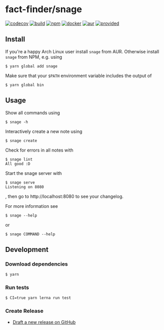 # fact-finder/snage 
[![codecov][codecov-badge]][codecov]
[![build][build-badge]][build]
[![npm][npm-badge]][npm]
[![docker][docker-badge]][docker]
[![aur][aur-badge]][aur]
[![provided][provided-badge]][provided]


## Install

If you're a happy Arch Linux user install `snage` from AUR.
Otherwise install `snage` from NPM, e.g. using

```
$ yarn global add snage
```

Make sure that your `$PATH` environment variable includes the output of

```
$ yarn global bin
```

## Usage
Show all commands using

```
$ snage -h
```

Interactively create a new note using

```
$ snage create
```

Check for errors in all notes with

```
$ snage lint
All good :D
```

Start the snage server with
```
$ snage serve
Listening on 8080
```
, then go to http://localhost:8080 to see your changelog.

For more information see

```
$ snage --help
```

or

```
$ snage COMMAND --help
```

## Development
### Download dependencies

```bash
$ yarn
```

### Run tests

```bash
$ CI=true yarn lerna run test
```

### Create Release

* [Draft a new release on GitHub](https://github.com/FACT-Finder/snage/releases/new)

[build]: https://github.com/FACT-Finder/snage/actions?query=workflow%3A.github%2Fworkflows%2Fbuild.yml
[build-badge]: https://github.com/FACT-Finder/snage/workflows/build/badge.svg?branch=master
[codecov]: https://codecov.io/gh/fact-finder/snage/
[codecov-badge]: https://codecov.io/gh/fact-finder/snage/branch/master/graph/badge.svg
[npm]: https://www.npmjs.com/package/snage
[npm-badge]: https://img.shields.io/npm/dt/snage?label=npm%20downloads
[docker]: https://hub.docker.com/r/snage/snage
[docker-badge]: https://img.shields.io/docker/pulls/snage/snage
[aur]: https://aur.archlinux.org/packages/snage/
[aur-badge]: https://img.shields.io/aur/version/snage?label=aur%3A%20snage
[provided]: https://fact-finder.de
[provided-badge]: https://img.shields.io/badge/provided%20by-FACT--Finder-%23294884
